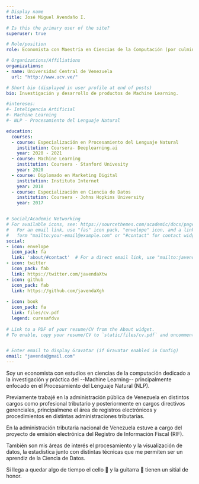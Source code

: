 ```yaml
---
# Display name
title: José Miguel Avendaño I.

# Is this the primary user of the site?
superuser: true

# Role/position
role: Economista con Maestría en Ciencias de la Computación (por culminar)

# Organizations/Affiliations
organizations:
- name: Universidad Central de Venezuela
  url: "http://www.ucv.ve/"

# Short bio (displayed in user profile at end of posts)
bio: Investigación y desarrollo de productos de Machine Learning.

#intereses:
#- Inteligencia Artificial
#- Machine Learning
#- NLP - Procesamiento del Lenguaje Natural

education:
  courses:
  - course: Especialización en Procesamiento del Lenguaje Natural
    institution: Coursera- Deeplearning.ai
    year: 2020 - 2021
  - course: Machine Learning
    institution: Coursera - Stanford Univesity
    year: 2020
  - course: Diplomado en Marketing Digital
    institution: Instituto Internet
    year: 2018
  - course: Especialización en Ciencia de Datos
    institution: Coursera - Johns Hopkins University
    year: 2017


# Social/Academic Networking
# For available icons, see: https://sourcethemes.com/academic/docs/page-builder/#icons
#   For an email link, use "fas" icon pack, "envelope" icon, and a link in the
#   form "mailto:your-email@example.com" or "#contact" for contact widget.
social:
- icon: envelope
  icon_pack: fa
  link: 'about/#contact'  # For a direct email link, use "mailto:javenda.Xblog@gmail.com".
- icon: twitter
  icon_pack: fab
  link: https://twitter.com/javendaXtw
- icon: github
  icon_pack: fab
  link: https://github.com/javendaXgh
  
- icon: book
  icon_pack: fa
  link: files/cv.pdf
  legend: curesafdvv
  
# Link to a PDF of your resume/CV from the About widget.
# To enable, copy your resume/CV to `static/files/cv.pdf` and uncomment the lines below.


# Enter email to display Gravatar (if Gravatar enabled in Config)
email: "javenda@gmail.com"
---
```


Soy un economista con estudios en ciencias de la computación dedicado a la investigación y práctica del --Machine Learning--  principalmente enfocado en el Procesamiento del Lenguaje Natural (NLP).

Previamente trabajé en la administración pública de Venezuela en distintos cargos como profesional tributario y posteriormente en cargos directivos gerenciales, principalmene el área de registros electrónicos y procedimientos en distintas administraciones tributarias.

En la administración tributaria nacional de Venezuela estuve a cargo del proyecto de emisión electrónica del Registro de Información Fiscal (RIF).

También son  mis áreas de interés el procesamiento y la visualización de datos, la estadística junto con distintas técnicas que me permiten ser un aprendiz de la Ciencia de Datos.

Si llega a quedar algo de tiempo el cello 🎻 y la guitarra 🎸 tienen un sitial de honor.
